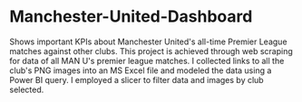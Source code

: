 # Manchester-United-Dashboard
Shows important KPIs about Manchester United's all-time Premier League  matches against other clubs. 
This project is achieved through web scraping for data of all MAN U's premier league matches. I collected links  to all the club's PNG images into an MS Excel file and modeled the data using a Power BI query. I employed a slicer to filter data and images by club selected.

